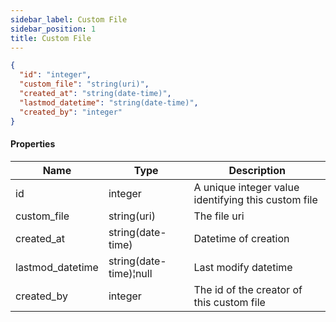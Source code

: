 ```yaml
---
sidebar_label: Custom File
sidebar_position: 1
title: Custom File
---
```


```json
{
  "id": "integer",
  "custom_file": "string(uri)",
  "created_at": "string(date-time)",
  "lastmod_datetime": "string(date-time)",
  "created_by": "integer"
}

```

#### Properties

| Name             | Type                   | Description                                         |
|------------------|------------------------|-----------------------------------------------------|
| id               | integer                | A unique integer value identifying this custom file |
| custom_file      | string(uri)            | The file uri                                        |
| created_at       | string(date-time)      | Datetime of creation                                |
| lastmod_datetime | string(date-time)¦null | Last modify datetime                                |
| created_by       | integer                | The id of the creator of this custom file           |


